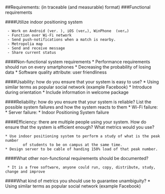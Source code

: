 
##Requirements: (in traceable (and measurable) format)
###Functional requirements

####Utilize indoor positioning system
		
	 - Work on Android (ver. ), iOS (ver…), WinPhone  (ver…)
	 - Function over Wi-Fi network
	 - Send push-notifications when a match is nearby.
	 - Metropolia map
	 - Send and receive message
	 - Share current status

####Non-functional system requirements
	 * Performance requirements should run on every smartphones
	 * Decreasing the probability of losing data
	 * Software quality attribute: user friendliness

		
####Usability: how do you ensure that your system is easy to use?
	 * Using similar terms as popular social network (example Facebook)
	 * Introduce during orientation
	 * Include information in welcome package


	
		
####Reliability: how do you ensure that your system is reliable? List the possible system failures and how the system reacts to them
	 * Wi-Fi failure: 
	 * Server failure: 
	 * Indoor Positioning System failure


####Efficiency: there are multiple people using your system. How do ensure that the system is efficient enough? What metrics would you use?

	* Use indoor positioning system to perform a study of what is the peak number 
			of students to be on campus at the same time. 
	* Design server to be cable of handing 150% load of that peak number.
	 
	
####What other non-functional requirements should be documented?
 
	 * It is a free software, anyone could run, copy, distribute, study, change and improve
	
####What kind of metrics you should use to guarantee unambiguity?
	* Using similar terms as popular social network (example Facebook)
	

